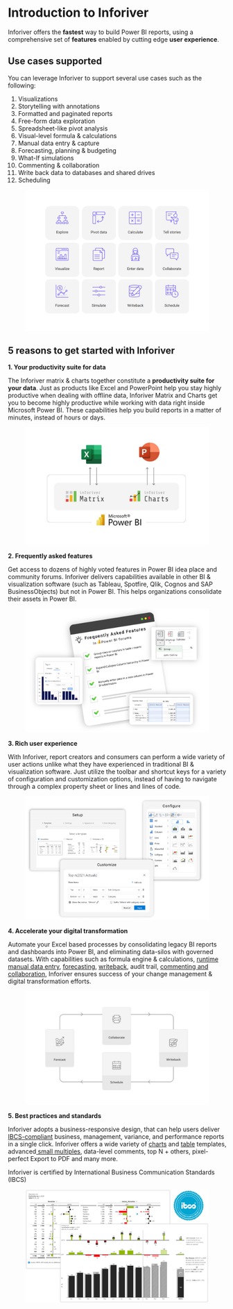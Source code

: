 # Introduction to Inforiver

Inforiver offers the **fastest** way to build Power BI reports, using a comprehensive set of **features** enabled by cutting edge **user experience**.

## **Use cases supported**

You can leverage Inforiver to support several use cases such as the following:&#x20;

1. Visualizations
2. Storytelling with annotations
3. Formatted and paginated reports
4. Free-form data exploration
5. Spreadsheet-like pivot analysis
6. Visual-level formula & calculations
7. Manual data entry & capture
8. Forecasting, planning & budgeting
9. What-If simulations
10. Commenting & collaboration
11. Write back data to databases and shared drives
12. Scheduling

<figure><img src="../.gitbook/assets/inforiver-use-cases.png" alt=""><figcaption></figcaption></figure>

## 5 reasons to get started with Inforiver

**1. Your productivity suite for data**

The Inforiver matrix & charts together constitute a **productivity suite for your data**. Just as products like Excel and PowerPoint help you stay highly productive when dealing with offline data, Inforiver Matrix and Charts get you to become highly productive while working with data right inside Microsoft Power BI. These capabilities help you build reports in a matter of minutes, instead of hours or days.&#x20;

<figure><img src="../.gitbook/assets/why-inforiver-business-productivity-suite-data.png" alt=""><figcaption></figcaption></figure>

**2. Frequently asked features**

Get access to dozens of highly voted features in Power BI idea place and community forums. Inforiver delivers capabilities available in other BI & visualization software (such as Tableau, Spotfire, Qlik, Cognos and SAP BusinessObjects) but not in Power BI. This helps organizations consolidate their assets in Power BI.

<figure><img src="../.gitbook/assets/why-inforiver-frequently-asked-features.png" alt=""><figcaption></figcaption></figure>

**3. Rich user experience**

With Inforiver, report creators and consumers can perform a wide variety of user actions unlike what they have experienced in traditional BI & visualization software. Just utilize the toolbar and shortcut keys for a variety of configuration and customization options, instead of having to navigate through a complex property sheet or lines and lines of code.

<figure><img src="../.gitbook/assets/why-inforiver-user-centric-design.png" alt=""><figcaption></figcaption></figure>

**4. Accelerate your digital transformation**

Automate your Excel based processes by consolidating legacy BI reports and dashboards into Power BI, and eliminating data-silos with governed datasets. With capabilities such as formula engine & calculations, [runtime manual data entry](https://inforiver.com/blog/writeback/5-types-manual-data-entry-powerbi-table-matrix/), [forecasting](https://inforiver.com/blog/general/5-ways-to-run-dynamic-what-if-simulations-in-power-bi/), [writeback](https://inforiver.com/writeback-powerbi/), audit trail, [commenting and collaboration](https://inforiver.com/collaborate-powerbi/), Inforiver ensures success of your change management & digital transformation efforts.

<figure><img src="../.gitbook/assets/why-inforiver-digital-transformation.png" alt=""><figcaption></figcaption></figure>

**5. Best practices and standards**

Inforiver adopts a business-responsive design, that can help users deliver [IBCS-compliant](https://inforiver.com/ibcs-reports-powerbi/) business, management, variance, and performance reports in a single click. Inforiver offers a wide variety of [charts](https://inforiver.com/ibcs-reports-powerbi/ibcs-charts-powerbi/) and [table](https://inforiver.com/ibcs-reports-powerbi/ibcs-tables-powerbi/) templates, advanced[ small multiples](https://inforiver.com/advanced-small-multiples-powerbi/), data-level comments, top N + others, pixel-perfect Export to PDF and many more.

Inforiver is certified by International Business Communication Standards (IBCS)

<figure><img src="../.gitbook/assets/why-inforiver-ibcs-standards-best-practices.png" alt=""><figcaption></figcaption></figure>
